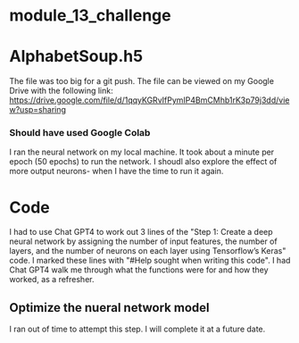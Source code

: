 # module_13_challenge

# AlphabetSoup.h5
The file was too big for a git push. The file can be viewed on my Google Drive with the following link: https://drive.google.com/file/d/1qqyKGRvIfPymIP4BmCMhb1rK3p79j3dd/view?usp=sharing

### Should have used Google Colab
I ran the neural network on my local machine. It took about a minute per epoch (50 epochs) to run the network.
I shoudl also explore the effect of more output neurons- when I have the time to run it again.


# Code 
I had to use Chat GPT4 to work out 3 lines of the "Step 1: Create a deep neural network by assigning the number of input features, the number of layers, and the number of neurons on each layer using Tensorflow’s Keras" code. I marked these lines with "#Help sought when writing this code". I had Chat GPT4 walk me through what the functions were for and how they worked, as a refresher.

## Optimize the nueral network model
I ran out of time to attempt this step. I will complete it at a future date.